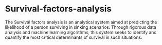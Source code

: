 # Survival-factors-analysis
The Survival factors analysis is an analytical system aimed at predicting the likelihood of a person surviving in sinking scenarios. Through rigorous data analysis and machine learning algorithms, this system seeks to identify and quantify the most critical determinants of survival in such situations.
